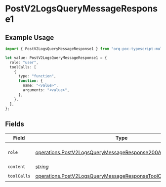 # PostV2LogsQueryMessageResponse1

## Example Usage

```typescript
import { PostV2LogsQueryMessageResponse1 } from "orq-poc-typescript-multi-env-version/models/operations";

let value: PostV2LogsQueryMessageResponse1 = {
  role: "user",
  toolCalls: [
    {
      type: "function",
      function: {
        name: "<value>",
        arguments: "<value>",
      },
    },
  ],
};
```

## Fields

| Field                                                                                                                                              | Type                                                                                                                                               | Required                                                                                                                                           | Description                                                                                                                                        |
| -------------------------------------------------------------------------------------------------------------------------------------------------- | -------------------------------------------------------------------------------------------------------------------------------------------------- | -------------------------------------------------------------------------------------------------------------------------------------------------- | -------------------------------------------------------------------------------------------------------------------------------------------------- |
| `role`                                                                                                                                             | [operations.PostV2LogsQueryMessageResponse200ApplicationJSONRole](../../models/operations/postv2logsquerymessageresponse200applicationjsonrole.md) | :heavy_check_mark:                                                                                                                                 | The role of the prompt message                                                                                                                     |
| `content`                                                                                                                                          | *string*                                                                                                                                           | :heavy_minus_sign:                                                                                                                                 | N/A                                                                                                                                                |
| `toolCalls`                                                                                                                                        | [operations.PostV2LogsQueryMessageResponseToolCalls](../../models/operations/postv2logsquerymessageresponsetoolcalls.md)[]                         | :heavy_check_mark:                                                                                                                                 | N/A                                                                                                                                                |